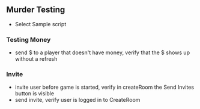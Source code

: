 ## Murder Testing
- Select Sample script

### Testing Money
- send $ to a player that doesn't have money, verify that the $ shows up without a refresh

### Invite
- invite user before game is started, verify in createRoom the Send Invites button is visible
- send invite, verify user is logged in to CreateRoom